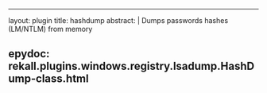
---
layout: plugin
title: hashdump
abstract: |
    Dumps passwords hashes (LM/NTLM) from memory

epydoc: rekall.plugins.windows.registry.lsadump.HashDump-class.html
---
